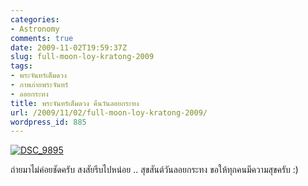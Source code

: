```yaml
---
categories:
- Astronomy
comments: true
date: 2009-11-02T19:59:37Z
slug: full-moon-loy-kratong-2009
tags:
- พระจันทร์เต็มดวง
- ภาพภ่ายพระจันทร์
- ลอยกระทง
title: พระจันทร์เต็มดวง คืนวันลอยกระทง
url: /2009/11/02/full-moon-loy-kratong-2009/
wordpress_id: 885
---
```


[![DSC_9895](https://armno.in.th/wp-content/uploads/2009/11/DSC_9895_thumb.jpg)](https://armno.in.th/wp-content/uploads/2009/11/DSC_9895.jpg)



ถ่ายมาไม่ค่อยชัดครับ สงสัยรีบไปหน่อย .. สุขสันต์วันลอยกระทง ขอให้ทุกคนมีความสุขครับ :)
